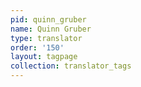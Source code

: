 ```yaml
---
pid: quinn_gruber
name: Quinn Gruber
type: translator
order: '150'
layout: tagpage
collection: translator_tags
---
```

